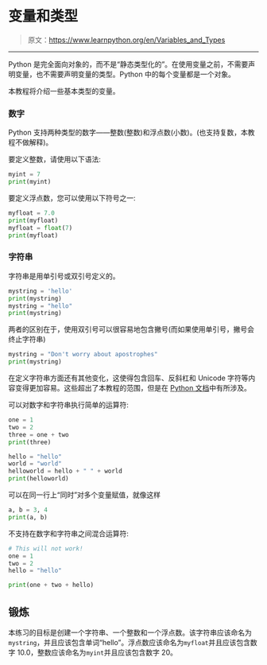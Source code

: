 # 变量和类型

> 原文：<https://www.learnpython.org/en/Variables_and_Types>

* * *

Python 是完全面向对象的，而不是“静态类型化的”。在使用变量之前，不需要声明变量，也不需要声明变量的类型。Python 中的每个变量都是一个对象。

本教程将介绍一些基本类型的变量。

### 数字

Python 支持两种类型的数字——整数(整数)和浮点数(小数)。(也支持复数，本教程不做解释)。

要定义整数，请使用以下语法:

```py
myint = 7
print(myint) 
```

要定义浮点数，您可以使用以下符号之一:

```py
myfloat = 7.0
print(myfloat)
myfloat = float(7)
print(myfloat) 
```

### 字符串

字符串是用单引号或双引号定义的。

```py
mystring = 'hello'
print(mystring)
mystring = "hello"
print(mystring) 
```

两者的区别在于，使用双引号可以很容易地包含撇号(而如果使用单引号，撇号会终止字符串)

```py
mystring = "Don't worry about apostrophes"
print(mystring) 
```

在定义字符串方面还有其他变化，这使得包含回车、反斜杠和 Unicode 字符等内容变得更加容易。这些超出了本教程的范围，但是在 [Python 文档](http://docs.python.org/tutorial/introduction.html#strings "Strings in Python Tutorial")中有所涉及。

可以对数字和字符串执行简单的运算符:

```py
one = 1
two = 2
three = one + two
print(three)

hello = "hello"
world = "world"
helloworld = hello + " " + world
print(helloworld) 
```

可以在同一行上“同时”对多个变量赋值，就像这样

```py
a, b = 3, 4
print(a, b) 
```

不支持在数字和字符串之间混合运算符:

```py
# This will not work!
one = 1
two = 2
hello = "hello"

print(one + two + hello) 
```

## 锻炼

本练习的目标是创建一个字符串、一个整数和一个浮点数。该字符串应该命名为`mystring`，并且应该包含单词“hello”。浮点数应该命名为`myfloat`并且应该包含数字 10.0，整数应该命名为`myint`并且应该包含数字 20。